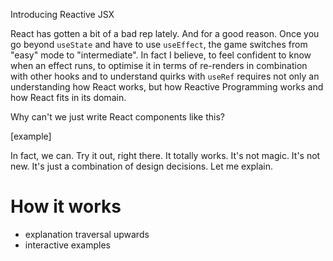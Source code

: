 Introducing Reactive JSX

React has gotten a bit of a bad rep lately. And for a good reason. Once you go beyond `useState` and have to use `useEffect`, the game switches from "easy" mode to "intermediate". In fact I believe, to feel confident to know when an effect runs, to optimise it in terms of re-renders in combination with other hooks and to understand quirks with `useRef` requires not only an understanding how React works, but how Reactive Programming works and how React fits in its domain.

Why can't we just write React components like this?

[example]

In fact, we can. Try it out, right there. It totally works. It's not magic. It's not new. It's just a combination of design decisions. Let me explain.

# How it works

- explanation traversal upwards
- interactive examples

<!--

#1 - A Compiler

Code that you can read like a book, that describes what it does clearly and simply is good. Why? Because you can comprehend its logic and spot errors more easily. Robert C. Martin writes about this in length in his book "Clean Code" and I have never seen this so eloquently and skillfully delivered than in Rich Harris' Talk "The Return of 'Write Less, Do More' by Rich Harris" at the 2019 JScamp

https://www.youtube.com/watch?v=BzX4aTRPzno

React delivers on this promise big time when it comes to abstracting the hard problem of making a complex stateful interactive user interface maintainable. Imagine you had to do all that React does by hand. But there's a crack in everything. That's where the light gets In. It's not just hooks that can get complicated or other features like `context` that need to be wired with `useState` before things work, it's the very fact that React tends to have a flawed Signal-To-Noise-Ratio. Compare this:

[useState example side by side with React]

To do this, you need a compiler. Being able to do things in an imperative language like JavaScript requires statements that command those things. In both examples, re-running the code you see to update the element is nowhere to be found. React hides those commands behind `useState` and a runtime that re-evaluates your components in an elaborate and magical manner. Reactive JSX hides this too, but at compile time. The code you write gets transformed (elaborately and magically) to different code that not elaborate nor magical but efficient and straight forward.

This is not completely new. Svelte does this. Elm does this. Although, both of these go one or two steps further and create their own file formats and template language (Svelte) or even an entire language (Elm). Others, like SolidJS, don't. This is a design decision. Svelte and Elm are really good frameworks. SolidJS goes a different direction. Ryan Carniato said in an interview with Jakub Neander that he "likes control"

https://www.youtube.com/watch?v=Dq5EAcup044

and I completely fell this. To me—personally—Svelte is too high

#2 Mental Model


-->
